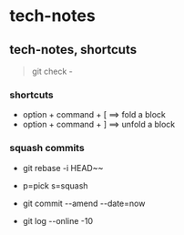 # tech-notes
## tech-notes, shortcuts
> git check -

### shortcuts
* option + command + [  ==> fold a block
* option + command + ]  ==> unfold a block

### squash commits
* git rebase -i HEAD~~
* p=pick  s=squash

* git commit --amend --date=now

* git log --online -10
